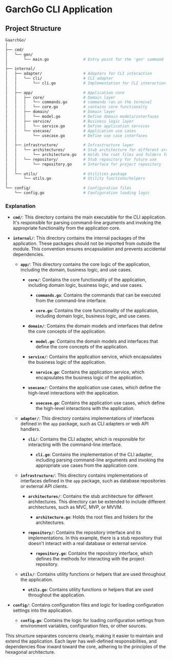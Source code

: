 # GarchGo CLI Application

## Project Structure

```bash
GaarchGo/
│
├── cmd/
│   └── gen/
│       └── main.go               # Entry point for the 'gen' command
│
├── internal/
│   ├── adapter/                  # Adapters for CLI interaction
│   │   └── cli/                  # CLI adapter
│   │       └── cli.go            # Implementation for CLI interaction
│   │
│   ├── app/                      # Application core
│   │   ├── core/                 # Domain layer
│   │   │   └── commands.go       # commands ran on the terminal
│   │   │   └── core.go           # contains core functionalty
│   │   ├── domain/               # Domain layer
│   │   │   └── model.go          # Define domain models/interfaces
│   │   ├── service/              # Business logic layer
│   │   │   └── service.go        # Define application services
│   │   └── usecase/              # Application use cases
│   │       └── usecase.go        # Define use case interfaces
│   │
│   ├── infrastructure/           # Infrastructure layer
│   │   └── architectures/        # Stub architecture for different architectures
│   │       └── architecture.go   # Holds the root files and folders for the architectures
│   │   └── repository/           # Stub repository for future use
│   │       └── repository.go     # Interface for project repository
│   │
│   └── utils/                    # Utilities package
│       └── utils.go              # Utility functions/helpers
│
└── config/                       # Configuration files
    └── config.go                 # Configuration loading logic
```

### Explanation

- **`cmd/`**: This directory contains the main executable for the CLI application. It's responsible for parsing command-line arguments and invoking the appropriate functionality from the application core.

- **`internal/`**: This directory contains the internal packages of the application. These packages should not be imported from outside the module. This convention ensures encapsulation and prevents accidental dependencies.

  - **`app/`**: This directory contains the core logic of the application, including the domain, business logic, and use cases.

    - **`core/`**: Contains the core functionality of the application, including domain logic, business logic, and use cases.

      - **`commands.go`**: Contains the commands that can be executed from the command-line interface.

      - **`core.go`**: Contains the core functionality of the application, including domain logic, business logic, and use cases.

    - **`domain/`**: Contains the domain models and interfaces that define the core concepts of the application.

      - **`model.go`**: Contains the domain models and interfaces that define the core concepts of the application.

    - **`service/`**: Contains the application service, which encapsulates the business logic of the application.

      - **`service.go`**: Contains the application service, which encapsulates the business logic of the application.

    - **`usecase/`**: Contains the application use cases, which define the high-level interactions with the application.

      - **`usecase.go`**: Contains the application use cases, which define the high-level interactions with the application.
  
  - **`adapter/`**: This directory contains implementations of interfaces defined in the `app` package, such as CLI adapters or web API handlers.

    - **`cli/`**: Contains the CLI adapter, which is responsible for interacting with the command-line interface.

      - **`cli.go`**: Contains the implementation of the CLI adapter, including parsing command-line arguments and invoking the appropriate use cases from the application core.

  - **`infrastructure/`**: This directory contains implementations of interfaces defined in the `app` package, such as database repositories or external API clients.

    - **`architectures/`**: Contains the stub architecture for different architectures. This directory can be extended to include different architectures, such as MVC, MVP, or MVVM.

      - **`architecture.go`**: Holds the root files and folders for the architectures.

    - **`repository/`**: Contains the repository interface and its implementations. In this example, there is a stub repository that doesn't interact with a real database or external service.
  
      - **`repository.go`**: Contains the repository interface, which defines the methods for interacting with the project repository.
  
  - **`utils/`**: Contains utility functions or helpers that are used throughout the application.

    - **`utils.go`**: Contains utility functions or helpers that are used throughout the application.

- **`config/`**: Contains configuration files and logic for loading configuration settings into the application.

  - **`config.go`**: Contains the logic for loading configuration settings from environment variables, configuration files, or other sources.

This structure separates concerns clearly, making it easier to maintain and extend the application. Each layer has well-defined responsibilities, and dependencies flow inward toward the core, adhering to the principles of the hexagonal architecture.
